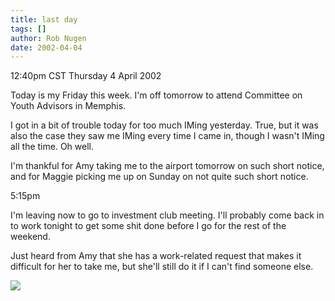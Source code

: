 ```yaml
---
title: last day
tags: []
author: Rob Nugen
date: 2002-04-04
---
```


<title></title>
<p class=date>12:40pm CST Thursday 4 April 2002</p>

<p>Today is my Friday this week.  I'm off tomorrow to attend Committee
on Youth Advisors in Memphis.</p>

<p>I got in a bit of trouble today for too much IMing yesterday.
True, but it was also the case they saw me IMing every time I came in,
though I wasn't IMing all the time.  Oh well.</p>

<p>I'm thankful for Amy taking me to the airport tomorrow on such
short notice, and for Maggie picking me up on Sunday on not quite such
short notice.</p>

<p class=date>5:15pm</p>

<p>I'm leaving now to go to investment club meeting.  I'll probably
come back in to work tonight to get some shit done before I go for the
rest of the weekend.</p>

<p>Just heard from Amy that she has a work-related request that makes
it difficult for her to take me, but she'll still do it if I can't
find someone else.</p>

<p><img src='/images/rob/wL-ROB.gif'/></p>


